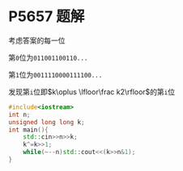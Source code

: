 # P5657 题解

考虑答案的每一位

第`0`位为`011001100110...`

第`1`位为`0011110000111100...`

发现第`i`位即$k\oplus \lfloor\frac k2\rfloor$的第`i`位


```cpp
#include<iostream>
int n;
unsigned long long k;
int main(){
   	std::cin>>n>>k;
    k^=k>>1;
    while(~--n)std::cout<<(k>>n&1);
}
```